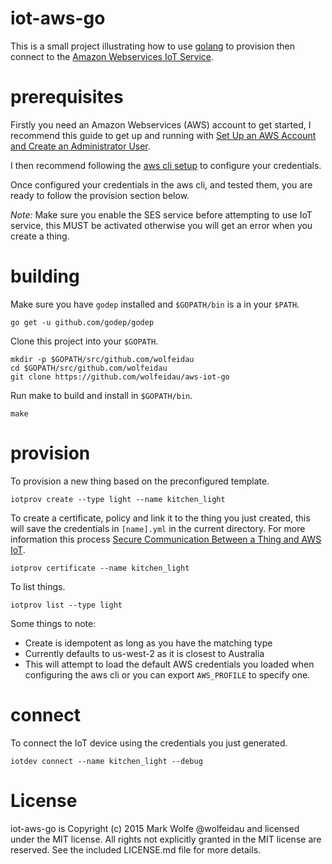 # iot-aws-go

This is a small project illustrating how to use [golang](https://golang.org/) to provision then connect to the [Amazon Webservices IoT Service](https://aws.amazon.com/iot/).

# prerequisites

Firstly you need an Amazon Webservices (AWS) account to get started, I recommend this guide to get up and running with [Set Up an AWS Account and Create an Administrator User](http://docs.aws.amazon.com/lambda/latest/dg/setting-up.html).

I then recommend following the [aws cli setup](http://docs.aws.amazon.com/cli/latest/userguide/cli-chap-getting-set-up.html) to configure your credentials.

Once configured your credentials in the aws cli, and tested them, you are ready to follow the provision section below.

*Note:* Make sure you enable the SES service before attempting to use IoT service, this MUST be activated otherwise you will get an error when you create a thing.

# building

Make sure you have `godep` installed and `$GOPATH/bin` is a in your `$PATH`.

```
go get -u github.com/godep/godep
```

Clone this project into your `$GOPATH`.

```
mkdir -p $GOPATH/src/github.com/wolfeidau
cd $GOPATH/src/github.com/wolfeidau
git clone https://github.com/wolfeidau/aws-iot-go
```

Run make to build and install in `$GOPATH/bin`.

```
make
```

# provision

To provision a new thing based on the preconfigured template.

```
iotprov create --type light --name kitchen_light
```

To create a certificate, policy and link it to the thing you just created, this will save the credentials in `[name].yml` in the current directory. For more information this process [Secure Communication Between a Thing and AWS IoT](https://docs.aws.amazon.com/iot/latest/developerguide/secure-communication.html).

```
iotprov certificate --name kitchen_light
```

To list things.

```
iotprov list --type light
```

Some things to note:

* Create is idempotent as long as you have the matching type
* Currently defaults to us-west-2 as it is closest to Australia
* This will attempt to load the default AWS credentials you loaded when configuring the aws cli or you can export `AWS_PROFILE` to specify one.

# connect

To connect the IoT device using the credentials you just generated.

```
iotdev connect --name kitchen_light --debug
```

# License

iot-aws-go is Copyright (c) 2015 Mark Wolfe @wolfeidau and licensed under the MIT license. All rights not explicitly granted in the MIT license are reserved. See the included LICENSE.md file for more details.
